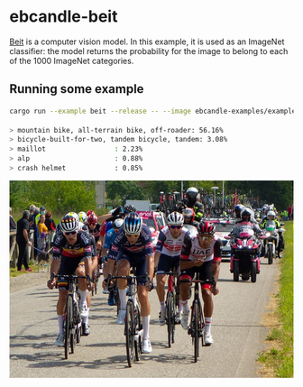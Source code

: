 # ebcandle-beit

[Beit](https://arxiv.org/abs/2106.08254) is a computer vision model.
In this example, it is used as an ImageNet classifier: the model returns the
probability for the image to belong to each of the 1000 ImageNet categories.

## Running some example

```bash
cargo run --example beit --release -- --image ebcandle-examples/examples/yolo-v8/assets/bike.jpg

> mountain bike, all-terrain bike, off-roader: 56.16%
> bicycle-built-for-two, tandem bicycle, tandem: 3.08%
> maillot                 : 2.23%
> alp                     : 0.88%
> crash helmet            : 0.85%

```

![Leading group, Giro d'Italia 2021](../yolo-v8/assets/bike.jpg)
